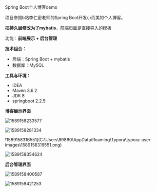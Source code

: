 Spring Boot个人博客demo

项目参照b站李仁密老师的Spring Boot开发小而美的个人博客。

**把持久层修改为了mybatis**，前端页面是直接导入的模板

功能：**前端展示 + 后台管理**

**技术组合：**

- 后端：Spring Boot + mybatis
- 数据库：MySQL

**工具与环境：**

- IDEA
- Maven 3.6.2
- JDK 8
- springboot 2.2.5

**博客展示界面**

![1589158233577](C:\Users\89860\AppData\Roaming\Typora\typora-user-images\1589158233577.png)

![1589158281334](C:\Users\89860\AppData\Roaming\Typora\typora-user-images\1589158281334.png)

!1589158316551](C:\Users\89860\AppData\Roaming\Typora\typora-user-images\1589158316551.png)

![1589158354624](C:\Users\89860\AppData\Roaming\Typora\typora-user-images\1589158354624.png)

**后台管理界面**

![1589158400587](C:\Users\89860\AppData\Roaming\Typora\typora-user-images\1589158400587.png)

![1589158421253](C:\Users\89860\AppData\Roaming\Typora\typora-user-images\1589158421253.png)

